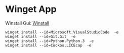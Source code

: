 # Winget App

Winstall Gui: [Winstall](https://winstall.app)

```cli
winget install --id=Microsoft.VisualStudioCode  -e
winget install --id=Git.Git  -e
winget install --id=Python.Python.3  -e
winget install --id=Cockos.LICEcap  -e
```
